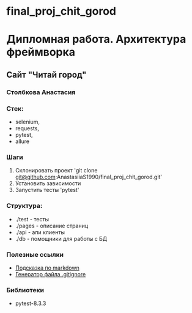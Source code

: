 # final_proj_chit_gorod

# Дипломная работа. Архитектура фреймворка
##  Сайт "Читай город"
### Столбкова Анастасия

### Стек:
- selenium,
- requests,
- pytest,
- allure

### Шаги
1. Склонировать проект 'git clone git@github.com:AnastasiiaS1990/final_proj_chit_gorod.git'
2. Установить зависимости
3. Запустить тесты 'pytest'

### Структура:
- ./test - тесты
- ./pages - описание страниц
- ./api - апи клиенты
- ./db - помощники для работы с БД

### Полезные ссылки 
- [Подсказка по markdown](https://www.markdownguide.org/basic-syntax/)
- [Генератор файла .gitignore](https://www.toptal.com/developers/gitignore)

### Библиотеки 
- pytest-8.3.3

